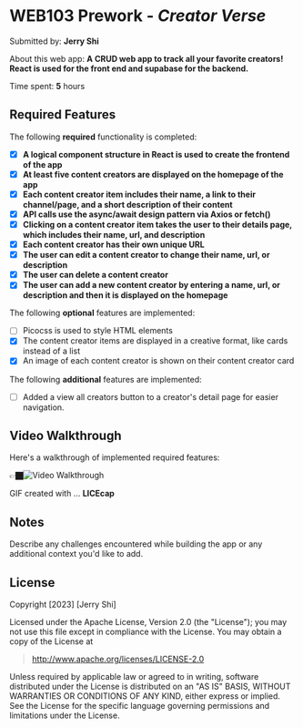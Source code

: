 # WEB103 Prework - *Creator Verse*

Submitted by: **Jerry Shi**

About this web app: **A CRUD web app to track all your favorite creators! React is used for the front end and supabase for the backend.**

Time spent: **5** hours

## Required Features

The following **required** functionality is completed:

- [X] **A logical component structure in React is used to create the frontend of the app**
- [x] **At least five content creators are displayed on the homepage of the app**
- [X] **Each content creator item includes their name, a link to their channel/page, and a short description of their content**
- [X] **API calls use the async/await design pattern via Axios or fetch()**
- [X] **Clicking on a content creator item takes the user to their details page, which includes their name, url, and description**
- [X] **Each content creator has their own unique URL**
- [X] **The user can edit a content creator to change their name, url, or description**
- [X] **The user can delete a content creator**
- [X] **The user can add a new content creator by entering a name, url, or description and then it is displayed on the homepage**

The following **optional** features are implemented:

- [ ] Picocss is used to style HTML elements
- [X] The content creator items are displayed in a creative format, like cards instead of a list
- [X] An image of each content creator is shown on their content creator card

The following **additional** features are implemented:

* [ ] Added a view all creators button to a creator's detail page for easier navigation.

## Video Walkthrough

Here's a walkthrough of implemented required features:

👉🏿<img src='http://i.imgur.com/rOWYGKZ.gifv' title='Video Walkthrough' width='' alt='Video Walkthrough' />

GIF created with ...  **LICEcap**

## Notes

Describe any challenges encountered while building the app or any additional context you'd like to add.

## License

Copyright [2023] [Jerry Shi]

Licensed under the Apache License, Version 2.0 (the "License"); you may not use this file except in compliance with the License. You may obtain a copy of the License at

> http://www.apache.org/licenses/LICENSE-2.0

Unless required by applicable law or agreed to in writing, software distributed under the License is distributed on an "AS IS" BASIS, WITHOUT WARRANTIES OR CONDITIONS OF ANY KIND, either express or implied. See the License for the specific language governing permissions and limitations under the License.